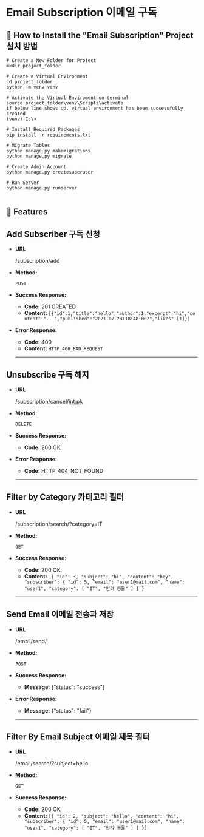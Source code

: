 # Email Subscription 이메일 구독

## 📌 How to Install the "Email Subscription" Project 설치 방법
```
# Create a New Folder for Project
mkdir project_folder

# Create a Virtual Environment 
cd project_folder 
python -m venv venv

# Activate the Virtual Enviroment on terminal
source project_folder\venv\Scripts\activate
if below line shows up, virtual environment has been successfully created
(venv) C:\> 

# Install Required Packages
pip install -r requirements.txt

# Migrate Tables
python manage.py makemigrations 
python manage.py migrate

# Create Admin Account
python manage.py createsuperuser

# Run Server
python manage.py runserver


```
## 📌 Features

## Add Subscriber 구독 신청

- **URL**

    /subscription/add

- **Method:**

    `POST`

- **Success Response:**
    - **Code:** 201 CREATED
    - **Content:** `[{"id":1,"title":"hello","author":1,"excerpt":"hi","content":"...","published":"2021-07-23T18:48:00Z","likes":[1]}]`
    
  
- **Error Response:**
    - **Code:** 400
    - **Content:** `HTTP_400_BAD_REQUEST`

    -------------------------------------------------------------------------

## Unsubscribe 구독 해지

- **URL**

    /subscription/cancel/<int:pk>

- **Method:**

    `DELETE`   

- **Success Response:**
    - **Code:** 200 OK
  
- **Error Response:**
    - **Code:** HTTP_404_NOT_FOUND

    -------------------------------------------------------------------------

## Filter by Category 카테고리 필터

- **URL**

    /subscription/search/?category=IT

- **Method:**

    `GET`



- **Success Response:**
    - **Code:** 200 OK
    - **Content:** ` {
        "id": 3,
        "subject": "hi",
        "content": "hey",
        "subscriber": {
            "id": 5,
            "email": "user1@mail.com",
            "name": "user1",
            "category": [
                "IT",
                "반려 동물"
            ]
        }
    }`
    
  

    -------------------------------------------------------------------------

## Send Email 이메일 전송과 저장

- **URL**

    /email/send/

- **Method:**

    `POST`

- **Success Response:**
    - **Message:** {"status": "success"}
    
- **Error Response:**
    - **Message:** {"status": "fail"}

    -------------------------------------------------------------------------


## Filter By Email Subject 이메일 제목 필터

- **URL**

    /email/search/?subject=hello

- **Method:**

    `GET`


- **Success Response:**
    - **Code:** 200 OK
    - **Content:** `[{
        "id": 2,
        "subject": "hello",
        "content": "hi",
        "subscriber": {
            "id": 5,
            "email": "user1@mail.com",
            "name": "user1",
            "category": [
                "IT",
                "반려 동물"
            ]
        }
    }]`
    




